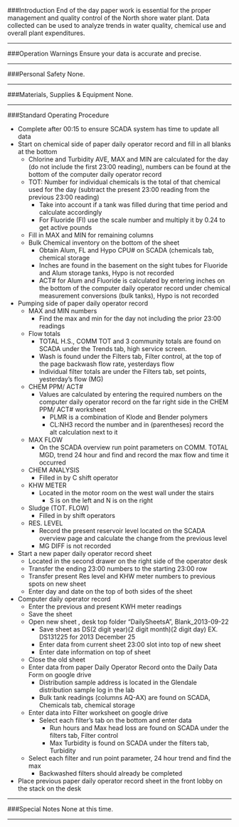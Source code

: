 ###Introduction
End of the day paper work is essential for the proper management and quality control of the North shore water plant. Data collected can be used to analyze trends in water quality, chemical use and overall plant expenditures. 
***

###Operation Warnings
Ensure your data is accurate and precise. 
***

###Personal Safety
None.
***

###Materials, Supplies & Equipment
None.
***

###Standard Operating Procedure
- Complete after 00:15 to ensure SCADA system has time to update all data
- Start on chemical side of paper daily operator record and fill in all blanks at the bottom
	- Chlorine and Turbidity AVE, MAX and MIN are calculated for the day (do not include the first 23:00 reading), numbers can be found at the bottom of the computer daily operator record 
	- TOT: Number for individual chemicals is the total of that chemical used for the day (subtract the present 23:00 reading from the previous 23:00 reading)
		- Take into account if a tank was filled during that time period and calculate accordingly
		- For Fluoride (Fl) use the scale number and multiply it by 0.24 to get active pounds
	- Fill in MAX and MIN for remaining columns
	- Bulk Chemical inventory on the bottom of the sheet
		- Obtain Alum, FL and Hypo CPU# on SCADA (chemicals tab, chemical storage
		- Inches are found in the basement on the sight tubes for Fluoride and Alum storage tanks, Hypo is not recorded
		- ACT# for Alum and Fluoride is calculated by entering inches on the bottom of the computer daily operator record under chemical measurement conversions (bulk tanks), Hypo is not recorded
- Pumping side of paper daily operator record
	- MAX and MIN numbers
		- Find the max and min for the day not including the prior 23:00 readings
	- Flow totals
		- TOTAL H.S., COMM TOT and 3 community totals are found on SCADA under the Trends tab, high service screen.
		- Wash is found under the Filters tab, Filter control, at the top of the page backwash flow rate, yesterdays flow
		- Individual filter totals are under the Filters tab, set points, yesterday’s flow (MG)
	- CHEM PPM/ ACT#
		- Values are calculated by entering the required numbers on the computer daily operator record on the far right side in the CHEM PPM/ ACT# worksheet
			- PLMR is a combination of Klode and Bender polymers
			- CL:NH3 record the number and in (parentheses) record the alt calculation next to it
	- MAX FLOW
		- On the SCADA overview run point parameters on COMM. TOTAL MGD, trend 24 hour and find and record the max flow and time it occurred
	- CHEM ANALYSIS
		- Filled in by C shift operator
	- KHW METER
		- Located in the motor room on the west wall under the stairs
			- S is on the left and N is on the right
	- Sludge (TOT. FLOW)
		- Filled in by shift operators
	- RES. LEVEL
		- Record the present reservoir level located on the SCADA overview page and calculate the change from the previous level
		- MG DIFF is not recorded
- Start a new paper daily operator record sheet
	- Located in the second drawer on the right side of the operator desk
	- Transfer the ending 23:00 numbers to the starting 23:00 row
	- Transfer present Res level and KHW meter numbers to previous spots on new sheet
	- Enter day and date on the top of both sides of the sheet
- Computer daily operator record
	- Enter the previous and present KWH meter readings
	- Save the sheet
	- Open new sheet , desk top folder “DailySheetsA”, Blank_2013-09-22
		- Save sheet as DS(2 digit year)(2 digit month)(2 digit day) EX. DS131225 for 2013 December 25
		- Enter data from current sheet 23:00 slot into top of new sheet
		- Enter date information on top of sheet
	- Close the old sheet
	- Enter data from paper Daily Operator Record onto the Daily Data Form on google drive
		- Distribution sample address is located in the Glendale distribution sample log in the lab
		- Bulk tank readings (columns AQ-AX) are found on SCADA, Chemicals tab, chemical storage
	- Enter data into Filter worksheet on google drive
		- Select each filter’s tab on the bottom and enter data 
			- Run hours and Max head loss are found on SCADA under the filters tab, Filter control
			- Max Turbidity is found on SCADA under the filters tab, Turbidity
	- Select each filter and run point parameter, 24 hour trend and find the max
		- Backwashed filters should already be completed
- Place previous paper daily operator record sheet in the front lobby on the stack on the desk
***

###Special Notes
None at this time.
***
